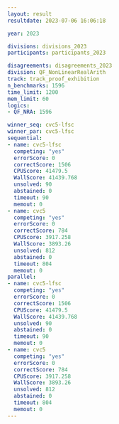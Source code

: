 ```yaml
---
layout: result
resultdate: 2023-07-06 16:06:18

year: 2023

divisions: divisions_2023
participants: participants_2023

disagreements: disagreements_2023
division: QF_NonLinearRealArith
track: track_proof_exhibition
n_benchmarks: 1596
time_limit: 1200
mem_limit: 60
logics:
- QF_NRA: 1596

winner_seq: cvc5-lfsc
winner_par: cvc5-lfsc
sequential:
- name: cvc5-lfsc
  competing: "yes"
  errorScore: 0
  correctScore: 1506
  CPUScore: 41479.5
  WallScore: 41439.768
  unsolved: 90
  abstained: 0
  timeout: 90
  memout: 0
- name: cvc5
  competing: "yes"
  errorScore: 0
  correctScore: 784
  CPUScore: 3917.258
  WallScore: 3893.26
  unsolved: 812
  abstained: 0
  timeout: 804
  memout: 0
parallel:
- name: cvc5-lfsc
  competing: "yes"
  errorScore: 0
  correctScore: 1506
  CPUScore: 41479.5
  WallScore: 41439.768
  unsolved: 90
  abstained: 0
  timeout: 90
  memout: 0
- name: cvc5
  competing: "yes"
  errorScore: 0
  correctScore: 784
  CPUScore: 3917.258
  WallScore: 3893.26
  unsolved: 812
  abstained: 0
  timeout: 804
  memout: 0
---
```

